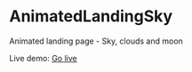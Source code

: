 # AnimatedLandingSky
Animated landing page - Sky, clouds and moon

Live demo:
[Go live](https://a7med3bdulbaset.github.io/AnimatedLandingSky/) 

